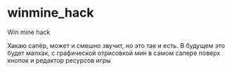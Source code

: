 # winmine_hack
Win mine hack

Хакаю сапёр, может и смешно звучит, но это так и есть.
В будущем это будет мапхак, с графической отрисовкой мин в самом сапере поверх кнопок и редактор ресурсов игры
